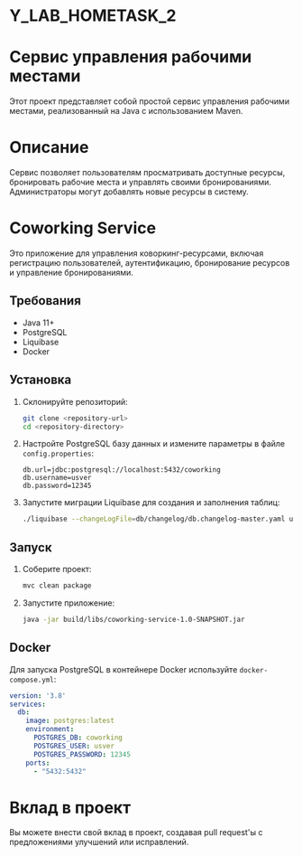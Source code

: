 # Y_LAB_HOMETASK_2


# Сервис управления рабочими местами

Этот проект представляет собой простой сервис управления рабочими местами, реализованный на Java с использованием Maven.

# Описание

Сервис позволяет пользователям просматривать доступные ресурсы, бронировать рабочие места и управлять своими бронированиями. Администраторы могут добавлять новые ресурсы в систему.

# Coworking Service

Это приложение для управления коворкинг-ресурсами, включая регистрацию пользователей, аутентификацию, бронирование ресурсов и управление бронированиями.

## Требования

- Java 11+
- PostgreSQL
- Liquibase
- Docker

## Установка

1. Склонируйте репозиторий:
    ```sh
    git clone <repository-url>
    cd <repository-directory>
    ```

2. Настройте PostgreSQL базу данных и измените параметры в файле `config.properties`:
    ```properties
    db.url=jdbc:postgresql://localhost:5432/coworking
    db.username=usver
    db.password=12345
    ```

3. Запустите миграции Liquibase для создания и заполнения таблиц:
    ```sh
    ./liquibase --changeLogFile=db/changelog/db.changelog-master.yaml update
    ```

## Запуск

1. Соберите проект:
    ```sh
    mvc clean package
    ```

2. Запустите приложение:
    ```sh
    java -jar build/libs/coworking-service-1.0-SNAPSHOT.jar
    ```

## Docker

Для запуска PostgreSQL в контейнере Docker используйте `docker-compose.yml`:

```yaml
version: '3.8'
services:
  db:
    image: postgres:latest
    environment:
      POSTGRES_DB: coworking
      POSTGRES_USER: usver
      POSTGRES_PASSWORD: 12345
    ports:
      - "5432:5432"

```

# Вклад в проект

Вы можете внести свой вклад в проект, создавая pull request'ы с предложениями улучшений или исправлений.



 
